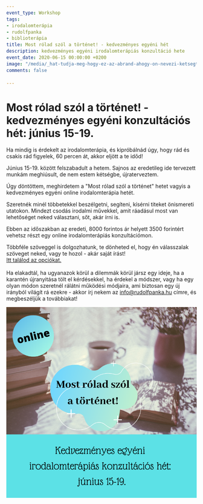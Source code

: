 ```yaml
---
event_type: Workshop
tags:
- irodalomterápia
- rudolfpanka
- biblioterápia
title: Most rólad szól a történet! - kedvezményes egyéni hét
description: kedvezményes egyéni irodalomterápiás konzultáció hete
event_date: 2020-06-15 00:00:00 +0200
image: "/media/_hat-tudja-meg-hogy-ez-az-abrand-ahogy-on-nevezi-ketsegtelenul-megvalosul-ezt-higgye-el-de-nem-most-mert-minden-cselekvesnek-megvan-a-maga-torvenye-ez-lelki-pszichologiai-dolog-ahho-2020-06-09t104330-730.png"
comments: false

---
```

# Most rólad szól a történet! - kedvezményes egyéni konzultációs hét: június 15-19.

Ha mindig is érdekelt az irodalomterápia, és kipróbálnád úgy, hogy rád és csakis rád figyelek, 60 percen át, akkor eljött a te időd!

Június 15-19. között felszabadult a hetem. Sajnos az eredetileg ide tervezett munkám meghiúsult, de nem estem kétségbe, újraterveztem.

Úgy döntöttem, meghirdetem a "Most rólad szól a történet" hetet vagyis a kedvezményes egyéni online irodalomterápia hetét.

Szeretnék minél többetekkel beszélgetni, segíteni, kísérni titeket önismereti utatokon. Mindezt csodás irodalmi művekkel, amit ráadásul most van lehetőséget neked választani, sőt, akár írni is.

Ebben az időszakban az eredeti, 8000 forintos ár helyett 3500 forintért vehetsz részt egy online irodalomterápiás konzultációmon.

Többféle szöveggel is dolgozhatunk, te dönheted el, hogy én válasszalak szöveget neked, vagy te hozol - akár saját írást!  
[Itt találod az opciókat.  
](https://www.rudolfpanka.hu/konzultacio/)  
Ha elakadtál, ha ugyanazok körül a dilemmák körül jársz egy ideje, ha a karantén újranyitása tölt el kérdésekkel, ha érdekel a módszer, vagy ha egy olyan módon szeretnél rálátni működési módjaira, ami biztosan egy új irányból világít rá ezekre - akkor írj nekem az info@rudolfpanka.hu címre, és megbeszéljük a továbbiakat!

![](/media/_hat-tudja-meg-hogy-ez-az-abrand-ahogy-on-nevezi-ketsegtelenul-megvalosul-ezt-higgye-el-de-nem-most-mert-minden-cselekvesnek-megvan-a-maga-torvenye-ez-lelki-pszichologiai-dolog-ahho-2020-06-09t104330-730.png)
